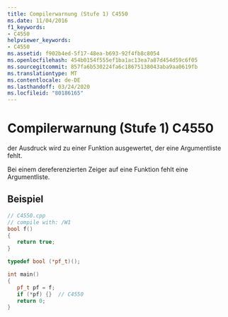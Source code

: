 ```yaml
---
title: Compilerwarnung (Stufe 1) C4550
ms.date: 11/04/2016
f1_keywords:
- C4550
helpviewer_keywords:
- C4550
ms.assetid: f902b4ed-5f17-48ea-b693-92f4fb8c8054
ms.openlocfilehash: 454b0154f555ef1ba1ac13ea7a87d454d59c6f05
ms.sourcegitcommit: 857fa6b530224fa6c18675138043aba9aa0619fb
ms.translationtype: MT
ms.contentlocale: de-DE
ms.lasthandoff: 03/24/2020
ms.locfileid: "80186165"
---
```

# <a name="compiler-warning-level-1-c4550"></a>Compilerwarnung (Stufe 1) C4550

der Ausdruck wird zu einer Funktion ausgewertet, der eine Argumentliste fehlt.

Bei einem dereferenzierten Zeiger auf eine Funktion fehlt eine Argumentliste.

## <a name="example"></a>Beispiel

```cpp
// C4550.cpp
// compile with: /W1
bool f()
{
   return true;
}

typedef bool (*pf_t)();

int main()
{
   pf_t pf = f;
   if (*pf) {}  // C4550
   return 0;
}
```
